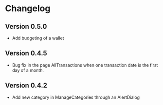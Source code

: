 # Changelog

## Version 0.5.0
- Add budgeting of a wallet

## Version 0.4.5
- Bug fix in the page AllTransactions when one transaction date is the first day of a month.

## Version 0.4.2
- Add new category in ManageCategories through an AlertDialog